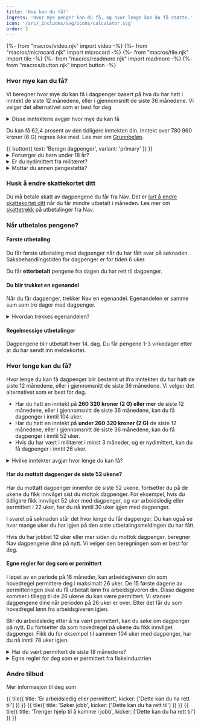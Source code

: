 ```yaml
---
title: 'Hva kan du få?'
ingress: 'Hvor mye penger kan du få, og hvor lenge kan du få støtte.'
icon: '/src/_includes/svg/icons/calculator.svg'
order: 2
---
```


{%- from "macros/video.njk" import video -%}
{%- from "macros/microcard.njk" import microcard -%}
{%- from "macros/tile.njk" import tile -%}
{%- from "macros/readmore.njk" import readmore -%}
{%- from "macros/button.njk" import button -%}

### Hvor mye kan du få?

Vi beregner hvor mye du kan få i dagpenger basert på hva du har hatt i inntekt de siste 12 månedene, eller i gjennomsnitt de siste 36 månedene. Vi velger det alternativet som er best for deg.

<details class='readmore'>
  <summary>Disse inntektene avgjør hvor mye du kan få</summary>
  {% prose %}{% endprose %}
</details>

Du kan få 62,4 prosent av den tidligere inntekten din. Inntekt over 780 960 kroner (6 G) regnes ikke med. Les mer om [Grunnbeløp](#).

<div class="flex flex-wrap gap-3 mb-12">
  {{ button({ text: 'Beregn dagpenger', variant: 'primary' }) }}
</div>

<div class='accordion'>
  <details>
    <summary>Forsørger du barn under 18 år?</summary>
    {% prose %}{% endprose %}
  </details>
  <details>
    <summary>Er du nydimittert fra militæret?</summary>
    {% prose %}{% endprose %}
  </details>
  <details>
    <summary>Mottar du annen pengestøtte?</summary>
    {% prose %}{% endprose %}
  </details>
</div>

### Husk å endre skattekortet ditt

Du må betale skatt av dagpengene du får fra Nav. Det er [lurt å endre skattekortet ditt](#) når du får mindre utbetalt i måneden. Les mer om [skattetrekk](#) på utbetalinger fra Nav.

### Når utbetales pengene?

#### Første utbetaling

Du får første utbetaling med dagpenger når du har fått svar på søknaden. Saksbehandlingstiden for dagpenger er for tiden 6 uker.

Du får **etterbetalt** pengene fra dagen du har rett til dagpenger.

#### Du blir trukket en egenandel

Når du får dagpenger, trekker Nav en egenandel. Egenandelen er samme sum som tre dager med dagpenger.

<details class='readmore'>
  <summary>Hvordan trekkes egenandelen?</summary>
  {% prose %}{% endprose %}
</details>

#### Regelmessige utbetalinger

Dagpengene blir utbetalt hver 14. dag. Du får pengene 1-3 virkedager etter at du har sendt inn meldekortet.

### Hvor lenge kan du få?

Hvor lenge du kan få dagpenger blir bestemt ut ifra inntekten du har hatt de siste 12 månedene, eller i gjennomsnitt de siste 36 månedene. Vi velger det alternativet som er best for deg.

* Har du hatt en inntekt på **260 320 kroner (2 G) eller mer** de siste 12 månedene, eller i gjennomsnitt de siste 36 månedene, kan du få dagpenger i inntil 104 uker.
* Har du hatt en inntekt på **under 260 320 kroner (2 G)** de siste 12 månedene, eller i gjennomsnitt de siste 36 månedene, kan du få dagpenger i inntil 52 uker.
* Hvis du har vært i militæret i minst 3 måneder, og er nydimittert, kan du få dagpenger i inntil 26 uker.

<details class='readmore'>
  <summary>Hvilke inntekter avgjør hvor lenge du kan få?</summary>
  {% prose %}{% endprose %}
</details>

#### Har du mottatt dagpenger de siste 52 ukene?

Har du mottatt dagpenger innenfor de siste 52 ukene, fortsetter du på de ukene du fikk innvilget sist du mottok dagpenger. For eksempel, hvis du tidligere fikk innvilget 52 uker med dagpenger, og var arbeidsledig eller permittert i 22 uker, har du nå inntil 30 uker igjen med dagpenger.

I svaret på søknaden står det hvor lenge du får dagpenger. Du kan også se hvor mange uker du har igjen på den siste utbetalingsmeldingen du har fått.

Hvis du har jobbet 12 uker eller mer siden du mottok dagpenger, beregner Nav dagpengene dine på nytt. Vi velger den beregningen som er best for deg.

#### Egne regler for deg som er permittert

I løpet av en periode på 18 måneder, kan arbeidsgiveren din som hovedregel permittere deg i maksimalt 26 uker. De 15 første dagene av permitteringen skal du få utbetalt lønn fra arbeidsgiveren din. Disse dagene kommer i tillegg til de 26 ukene du kan være permittert. Vi stanser dagpengene dine når perioden på 26 uker er over. Etter det får du som hovedregel lønn fra arbeidsgiveren igjen.

Blir du arbeidsledig etter å ha vært permittert, kan du søke om dagpenger på nytt. Du fortsetter da som hovedregel på ukene du fikk innvilget dagpenger. Fikk du for eksempel til sammen 104 uker med dagpenger, har du nå inntil 78 uker igjen.

<div class='accordion'>
  <details>
    <summary>Har du vært permittert de siste 18 månedene?</summary>
    {% prose %}{% endprose %}
  </details>
  <details>
    <summary>Egne regler for deg som er permittert fra fiskeindustrien</summary>
    {% prose %}{% endprose %}
  </details>
</div>

### Andre tilbud

Mer informasjon til deg som

<div class="grid gap-3 mt-6">
{{ tile({
  title: 'Er arbeidsledig eller permittert',
  kicker: ['Dette kan du ha rett til']
}) }}
{{ tile({
  title: 'Søker jobb',
  kicker: ['Dette kan du ha rett til']
}) }}
{{ tile({
  title: 'Trenger hjelp til å komme i jobb',
  kicker: ['Dette kan du ha rett til']
}) }}
</div>
